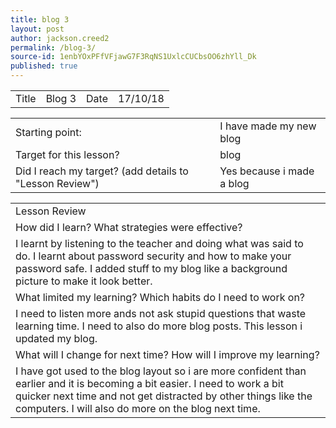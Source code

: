 ```yaml
---
title: blog 3
layout: post
author: jackson.creed2
permalink: /blog-3/
source-id: 1enbYOxPFfVFjawG7F3RqNS1UxlcCUCbsOO6zhYll_Dk
published: true
---
```

<table>
  <tr>
    <td>Title</td>
    <td> Blog 3</td>
    <td>Date</td>
    <td>17/10/18</td>
  </tr>
</table>


<table>
  <tr>
    <td>Starting point:</td>
    <td>  I have made my new blog </td>
  </tr>
  <tr>
    <td>Target for this lesson?</td>
    <td>  blog</td>
  </tr>
  <tr>
    <td>Did I reach my target?
(add details to "Lesson Review")</td>
    <td>Yes because i made a blog
</td>
  </tr>
</table>


<table>
  <tr>
    <td>Lesson Review</td>
  </tr>
  <tr>
    <td>How did I learn? What strategies were effective?</td>
  </tr>
  <tr>
    <td> I learnt by listening to the teacher and doing what was said to do. I learnt about password security and how to make your password safe. I added stuff to my blog like a background picture to make it look better. </td>
  </tr>
  <tr>
    <td>What limited my learning? Which habits do I need to work on?</td>
  </tr>
  <tr>
    <td> I need to listen more ands not ask stupid questions that waste learning time. I need to also do more blog posts. This lesson i updated my blog.</td>
  </tr>
  <tr>
    <td>What will I change for next time? How will I improve my learning?</td>
  </tr>
  <tr>
    <td> I have got used to the blog layout so i are more confident than earlier and it is becoming a bit easier. I need to work a bit quicker next time and not get distracted by other things like the computers. I will also do more on the blog next time.</td>
  </tr>
</table>


